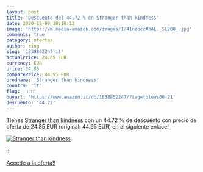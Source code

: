 ```yaml
---
layout: post
title: 'Descuento del 44.72 % en Stranger than kindness'
date: 2020-12-09 18:18:12
image: 'https://m.media-amazon.com/images/I/41nzbczAoAL._SL200_.jpg'
comments: true
category: ofertas
author: ring
slug: '1838852247-it'
actualPrice: 24.85 EUR
currency: EUR
price: 24.85
comparePrice: 44.95 EUR
prodname: 'Stranger than kindness'
country: 'it'
flag: '🇮🇹'
buyurl: 'https://www.amazon.it/dp/1838852247/?tag=tolees00-21'
descuento: '44.72'
---
```


Tienes [Stranger than kindness](https://www.amazon.it/dp/1838852247/?tag=tolees00-21) con un 44.72 % de descuento con precio de oferta de 24.85 EUR (original: 44.95 EUR) en el siguiente enlace!

[![Stranger than kindness](https://m.media-amazon.com/images/I/41nzbczAoAL._SL200_.jpg)](https://www.amazon.it/dp/1838852247/?tag=tolees00-21)

ℹ️:


[Accede a la oferta!!](https://www.amazon.it/dp/1838852247/?tag=tolees00-21)
